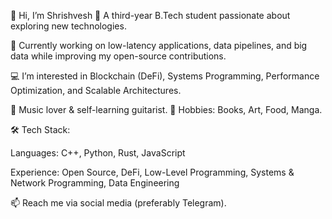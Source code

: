 👋 Hi, I’m Shrishvesh
🚀 A third-year B.Tech student passionate about exploring new technologies.

🌱 Currently working on low-latency applications, data pipelines, and big data while improving my open-source contributions.

💻 I’m interested in Blockchain (DeFi), Systems Programming, Performance Optimization, and Scalable Architectures.

🎸 Music lover & self-learning guitarist.
📖 Hobbies: Books, Art, Food, Manga.

🛠️ Tech Stack:

Languages: C++, Python, Rust, JavaScript

Experience: Open Source, DeFi, Low-Level Programming, Systems & Network Programming, Data Engineering

📫 Reach me via social media (preferably Telegram).

